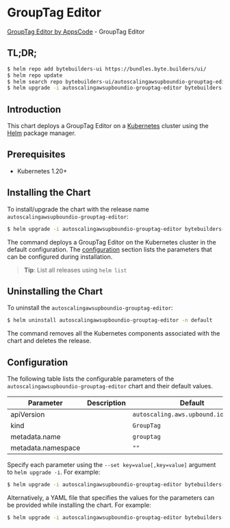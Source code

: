 # GroupTag Editor

[GroupTag Editor by AppsCode](https://byte.builders) - GroupTag Editor

## TL;DR;

```bash
$ helm repo add bytebuilders-ui https://bundles.byte.builders/ui/
$ helm repo update
$ helm search repo bytebuilders-ui/autoscalingawsupboundio-grouptag-editor --version=v0.4.18
$ helm upgrade -i autoscalingawsupboundio-grouptag-editor bytebuilders-ui/autoscalingawsupboundio-grouptag-editor -n default --create-namespace --version=v0.4.18
```

## Introduction

This chart deploys a GroupTag Editor on a [Kubernetes](http://kubernetes.io) cluster using the [Helm](https://helm.sh) package manager.

## Prerequisites

- Kubernetes 1.20+

## Installing the Chart

To install/upgrade the chart with the release name `autoscalingawsupboundio-grouptag-editor`:

```bash
$ helm upgrade -i autoscalingawsupboundio-grouptag-editor bytebuilders-ui/autoscalingawsupboundio-grouptag-editor -n default --create-namespace --version=v0.4.18
```

The command deploys a GroupTag Editor on the Kubernetes cluster in the default configuration. The [configuration](#configuration) section lists the parameters that can be configured during installation.

> **Tip**: List all releases using `helm list`

## Uninstalling the Chart

To uninstall the `autoscalingawsupboundio-grouptag-editor`:

```bash
$ helm uninstall autoscalingawsupboundio-grouptag-editor -n default
```

The command removes all the Kubernetes components associated with the chart and deletes the release.

## Configuration

The following table lists the configurable parameters of the `autoscalingawsupboundio-grouptag-editor` chart and their default values.

|     Parameter      | Description |                     Default                     |
|--------------------|-------------|-------------------------------------------------|
| apiVersion         |             | <code>autoscaling.aws.upbound.io/v1beta1</code> |
| kind               |             | <code>GroupTag</code>                           |
| metadata.name      |             | <code>grouptag</code>                           |
| metadata.namespace |             | <code>""</code>                                 |


Specify each parameter using the `--set key=value[,key=value]` argument to `helm upgrade -i`. For example:

```bash
$ helm upgrade -i autoscalingawsupboundio-grouptag-editor bytebuilders-ui/autoscalingawsupboundio-grouptag-editor -n default --create-namespace --version=v0.4.18 --set apiVersion=autoscaling.aws.upbound.io/v1beta1
```

Alternatively, a YAML file that specifies the values for the parameters can be provided while
installing the chart. For example:

```bash
$ helm upgrade -i autoscalingawsupboundio-grouptag-editor bytebuilders-ui/autoscalingawsupboundio-grouptag-editor -n default --create-namespace --version=v0.4.18 --values values.yaml
```
